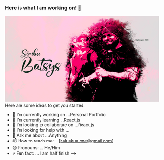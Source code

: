 ### Here is what I am working on! 👋

![Image](batsies.jpg)
Here are some ideas to get you started:

- 🔭 I’m currently working on ...Personal Portfolio
- 🌱 I’m currently learning ...React.js
- 👯 I’m looking to collaborate on ...React.js
- 🤔 I’m looking for help with ...
- 💬 Ask me about ...Anything
- 📫 How to reach me: ...[haluskua.one@gmail.com]
- 😄 Pronouns: ... He/Him
- ⚡ Fun fact: ... I am half finish
-->
<!--
**haluskua/Haluskua** is a ✨ _special_ ✨ repository because its `README.md` (this file) appears on your GitHub profile.

Here are some ideas to get you started:

-->
